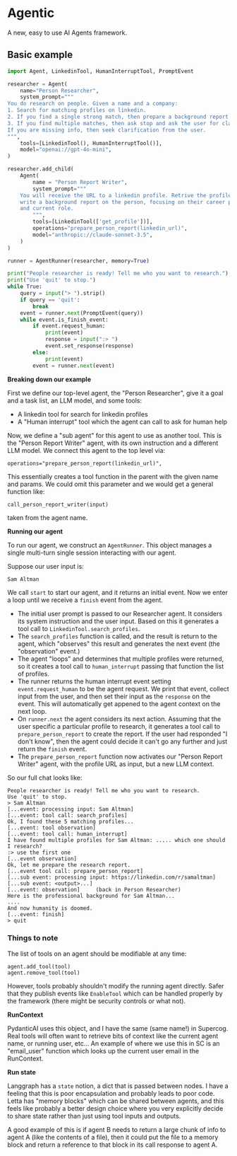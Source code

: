 # Agentic

A new, easy to use AI Agents framework.

## Basic example

```python
import Agent, LinkedinTool, HumanInterruptTool, PromptEvent

researcher = Agent(
    name="Person Researcher",
    system_prompt="""
You do research on people. Given a name and a company:
1. Search for matching profiles on linkedin.
2. If you find a single strong match, then prepare a background report on that person.
3. If you find multiple matches, then ask stop and ask the user for clarification. Then go back to step 1.
If you are missing info, then seek clarification from the user.
""",
    tools=[LinkedinTool(), HumanInterruptTool()],
    model="openai://gpt-4o-mini",
)

researcher.add_child(
    Agent(
        name = "Person Report Writer",
        system_prompt="""
    You will receive the URL to a linkedin profile. Retrive the profile and
    write a background report on the person, focusing on their career progression
    and current role.
        """,
        tools=[LinkedinTool(['get_profile'])],
        operations="prepare_person_report(linkedin_url)",
        model="anthropic://claude-sonnet-3.5",
    )
)

runner = AgentRunner(researcher, memory=True)

print("People researcher is ready! Tell me who you want to research.")
print("Use 'quit' to stop.")
while True:
    query = input("> ").strip()
    if query == 'quit':
        break
    event = runner.next(PromptEvent(query))
    while event.is_finish_event:
        if event.request_human:
            print(event)
            response = input(":> ")
            event.set_response(response)
        else:
            print(event)
        event = runner.next(event)
```

**Breaking down our example**

First we define our top-level agent, the "Person Researcher", give it a goal
and a task list, an LLM model, and some tools:

- A linkedin tool for search for linkedin profiles
- A "Human interrupt" tool which the agent can call to ask for human help

Now, we define a "sub agent" for this agent to use as another tool. This
is the "Person Report Writer" agent, with its own instruction and a 
different LLM model. We connect this agent to the top level via:

    operations="prepare_person_report(linkedin_url)",

This essentially creates a tool function in the parent with the given name
and params. We could omit this parameter and we would get a general function
like:
    
    call_person_report_writer(input)

taken from the agent name.

**Running our agent**

To run our agent, we construct an `AgentRunner`. This object manages
a single multi-turn single session interacting with our agent.

Suppose our user input is:

    Sam Altman

We call `start` to start our agent, and it returns an initial event.
Now we enter a loop until we receive a `finish` event from the agent.

- The initial user prompt is passed to our Researcher agent. It considers
its system instruction and the user input. Based on this it generates 
a tool call to `LinkedinTool.search_profiles`. 
- The `search_profiles` function is called, and the result is return
to the agent, which "observes" this result and generates the next
event (the "observation" event.)
- The agent "loops" and determines that multiple profiles were returned,
so it creates a tool call to `human_interrupt` passing that function
the list of profiles.
- The runner returns the human interrupt event setting `event.request_human`
to be the agent request. We print that event, collect input from the user,
and then set their input as the `response` on the event. This will automatically
get appened to the agent context on the next loop.
- On `runner.next` the agent considers its next action. Assuming that the user
specific a particular profile to research, it generates
a tool call to `prepare_person_report` to create the report. If the user had
responded "I don't know", then the agent could decide it can't go any further
and just return the `finish` event.
- The `prepare_person_report` function now activates our "Person Report Writer"
agent, with the profile URL as input, but a new LLM context.

So our full chat looks like:

```
People researcher is ready! Tell me who you want to research.
Use 'quit' to stop.
> Sam Altman
[...event: processing input: Sam Altman]
[...event: tool call: search_profiles]
Ok, I found these 5 matching profiles...
[...event: tool observation]
[...event: tool call: human_interrupt]
I have found multiple profiles for Sam Altman: ..... which one should I research?
:> use the first one
[...event observation] 
Ok, let me prepare the research report.
[...event tool call: prepare_person_report]
[...sub event: processing input: https://linkedin.com/r/samaltman]
[...sub event: <output>...]
[...event: observation]     (back in Person Researcher)
Here is the professional background for Sam Altman...
....
And now humanity is doomed.
[...event: finish]
> quit
```

### Things to note

The list of tools on an agent should be modifiable at any time:

    agent.add_tool(tool)
    agent.remove_tool(tool)

However, tools probably shouldn't modify the running agent directly. Safer that
they publish events like `EnableTool` which can be handled properly by the
framework (there might be security controls or what not).

**RunContext**

PydanticAI uses this object, and I have the same (same name!) in Supercog. Real tools
will often want to retrieve bits of context like the current agent name, or running
user, etc... An example of where we use this in SC is an "email_user" function which looks
up the current user email in the RunContext.

**Run state**

Langgraph has a `state` notion, a dict that is passed between nodes. I have a feeling
that this is poor encapsulation and probably leads to poor code. Letta has "memory blocks"
which can be shared between agents, and this feels like probably a better design choice where
you very explicitly decide to share state rather than just using tool inputs and outputs.

A good example of this is if agent B needs to return a large chunk of info to agent A
(like the contents of a file), then it could put the file to a memory block and 
return a reference to that block in its call response to agent A. 




